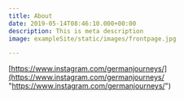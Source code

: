 ```yaml
---
title: About
date: 2019-05-14T08:46:10.000+00:00
description: This is meta description
image: exampleSite/static/images/frontpage.jpg

---
```

[https://www.instagram.com/germanjourneys/](https://www.instagram.com/germanjourneys/ "https://www.instagram.com/germanjourneys/")